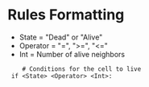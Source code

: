 # Rules Formatting
- State = "Dead" or "Alive"
- Operator = "=", ">=", "<="
- Int = Number of alive neighbors

```
    # Conditions for the cell to live
 if <State> <Operator> <Int>:
```
